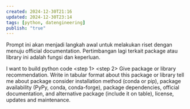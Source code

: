 ```yaml
---
created: 2024-12-30T21:16
updated: 2024-12-30T23:14
tags: [python, datengineering]
publish: "true"
---
```


Prompt ini akan menjadi langkah awal untuk melakukan riset dengan menuju official documentation. Pertimbangan lagi terkait package atau library ini adalah fungsi dan keperluan.

I want to build python code <function and purpose>
<step 1>
<step 2>
<etc>
Give package or library recommendation. Write in tabular format about this package or library tell me about package consider installation method (conda or pip), package availability (PyPy, conda, conda-forge), package dependencies, official documentation, and alternative package (include it on table), license, updates and maintenance.

